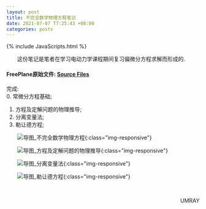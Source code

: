 ```yaml
---
layout: post
title: 不完全数学物理方程笔记
date: 2021-07-07 T7:25:43 +08:00
categories: posts
---
```


{% include JavaScripts.html %}

&emsp;&emsp;这份笔记是笔者在学习电动力学课程期间复习偏微分方程求解而形成的.  

#### FreePlane原始文件: [Source Files](https://github.com/YukiNix/YukiNix.Page/releases/download/Mathematical_Physics_Equations_Note/Incomplete_Mathematical_Physics_Equations_Note.tar.xz) ####  

完成:  
0. 常微分方程基础;  
1. 方程及定解问题的物理推导;  
2. 分离变量法;  
3. 勒让德方程;  

&emsp;&emsp;![导图_不完全数学物理方程](/include/MPE/不完全数学物理方程.png){:class="img-responsive"}  

&emsp;&emsp;![导图_方程及定解问题的物理推导](/include/MPE/1.方程及定解问题的物理推导.png){:class="img-responsive"}  

&emsp;&emsp;![导图_分离变量法](/include/MPE/2.分离变量法.png){:class="img-responsive"}  

&emsp;&emsp;![导图_勒让德方程](/include/MPE/3.勒让德方程.png){:class="img-responsive"}  

&emsp;&emsp;
<p align="right">UMRAY</p>
